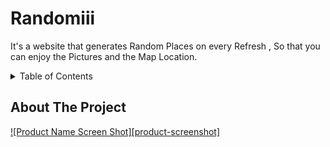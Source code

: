 # Randomiii
It's a website that generates Random Places on every Refresh , So that you can enjoy the Pictures and the Map Location.


<!-- TABLE OF CONTENTS -->

<details>
  <summary>Table of Contents</summary>
  <ol>
    <ul><a href="#about-the-project">About The Project</a></ul>
     
    <ul> <a href="#built-with">Built With</a> </ul>
      

   

  </ol>
</details>



<!-- ABOUT THE PROJECT -->
## About The Project

[![Product Name Screen Shot][product-screenshot]](https://aniketshukla14.github.io/Randomiii/)
